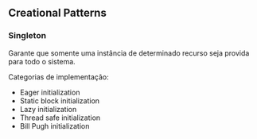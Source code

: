 ## Creational Patterns

### Singleton
Garante que somente uma instância de determinado recurso seja provida para 
todo o sistema.

Categorias de implementação:
* Eager initialization
* Static block initialization
* Lazy initialization
* Thread safe initialization
* Bill Pugh initialization
